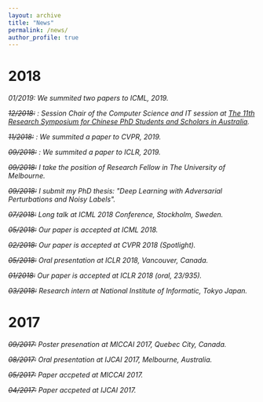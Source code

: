 ```yaml
---
layout: archive
title: "News"
permalink: /news/
author_profile: true
---
```

2018
=====
*01/2019: We summited two papers to ICML, 2019.*

*~~12/2018:~~ : Session Chair of the Computer Science and IT session at <a href="http://www.capsaus.org/?a=3FA592EB18CBDF30" target="_blank">The 11th Research Symposium for Chinese PhD Students and Scholars in Australia</a>.*

*~~11/2018:~~ : We summited a paper to CVPR, 2019.*

*~~09/2018:~~ : We summited a paper to ICLR, 2019.*

*~~09/2018:~~ I take the position of Research Fellow in The University of Melbourne.*

*~~09/2018:~~ I submit my PhD thesis: "Deep Learning with Adversarial Perturbations and Noisy Labels".*

*~~07/2018:~~ Long talk at ICML 2018 Conference, Stockholm, Sweden.*

*~~05/2018:~~ Our paper is accepted at ICML 2018.*

*~~02/2018:~~ Our paper is accepted at CVPR 2018 (Spotlight).*

*~~05/2018:~~ Oral presentation at ICLR 2018, Vancouver, Canada.*

*~~01/2018:~~ Our paper is accepted at ICLR 2018 (oral, 23/935).*

*~~03/2018:~~ Research intern at National Institute of Informatic, Tokyo Japan.*

2017
=====
*~~09/2017:~~ Poster presenation at MICCAI 2017, Quebec City, Canada.*

*~~08/2017:~~ Oral presentation at IJCAI 2017, Melbourne, Australia.*

*~~05/2017:~~ Paper accpeted at MICCAI 2017.*

*~~04/2017:~~ Paper accpeted at IJCAI 2017.*
